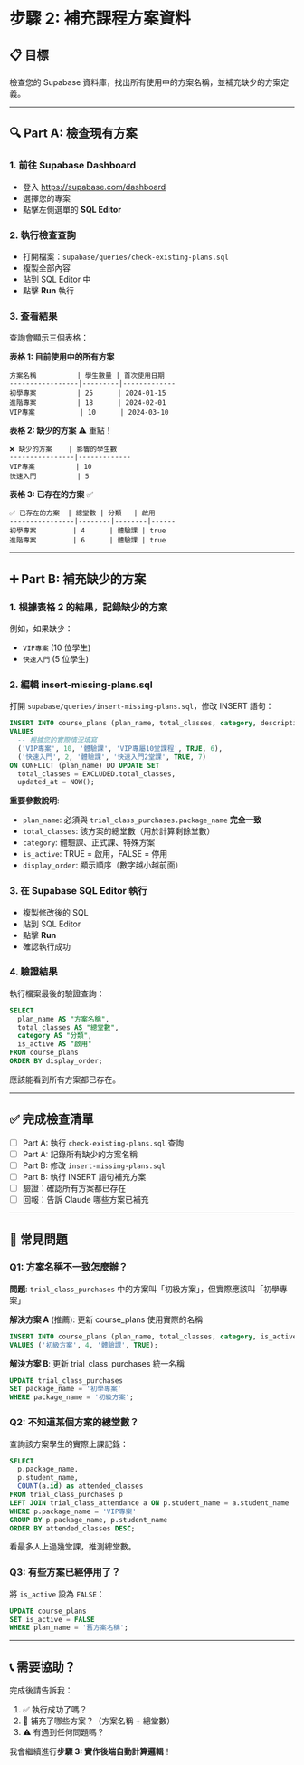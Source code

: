# 步驟 2: 補充課程方案資料

## 📋 目標
檢查您的 Supabase 資料庫，找出所有使用中的方案名稱，並補充缺少的方案定義。

---

## 🔍 Part A: 檢查現有方案

### 1. 前往 Supabase Dashboard
- 登入 https://supabase.com/dashboard
- 選擇您的專案
- 點擊左側選單的 **SQL Editor**

### 2. 執行檢查查詢
- 打開檔案：`supabase/queries/check-existing-plans.sql`
- 複製全部內容
- 貼到 SQL Editor 中
- 點擊 **Run** 執行

### 3. 查看結果
查詢會顯示三個表格：

**表格 1: 目前使用中的所有方案**
```
方案名稱          | 學生數量 | 首次使用日期
-----------------|---------|-------------
初學專案          | 25      | 2024-01-15
進階專案          | 18      | 2024-02-01
VIP專案           | 10      | 2024-03-10
```

**表格 2: 缺少的方案** ⚠️ 重點！
```
❌ 缺少的方案    | 影響的學生數
----------------|-------------
VIP專案          | 10
快速入門          | 5
```

**表格 3: 已存在的方案** ✅
```
✅ 已存在的方案  | 總堂數 | 分類   | 啟用
----------------|--------|--------|------
初學專案         | 4      | 體驗課 | true
進階專案         | 6      | 體驗課 | true
```

---

## ➕ Part B: 補充缺少的方案

### 1. 根據表格 2 的結果，記錄缺少的方案

例如，如果缺少：
- `VIP專案` (10 位學生)
- `快速入門` (5 位學生)

### 2. 編輯 insert-missing-plans.sql

打開 `supabase/queries/insert-missing-plans.sql`，修改 INSERT 語句：

```sql
INSERT INTO course_plans (plan_name, total_classes, category, description, is_active, display_order)
VALUES
  -- 根據您的實際情況填寫
  ('VIP專案', 10, '體驗課', 'VIP專屬10堂課程', TRUE, 6),
  ('快速入門', 2, '體驗課', '快速入門2堂課', TRUE, 7)
ON CONFLICT (plan_name) DO UPDATE SET
  total_classes = EXCLUDED.total_classes,
  updated_at = NOW();
```

**重要參數說明**:
- `plan_name`: 必須與 `trial_class_purchases.package_name` **完全一致**
- `total_classes`: 該方案的總堂數（用於計算剩餘堂數）
- `category`: 體驗課、正式課、特殊方案
- `is_active`: TRUE = 啟用，FALSE = 停用
- `display_order`: 顯示順序（數字越小越前面）

### 3. 在 Supabase SQL Editor 執行

- 複製修改後的 SQL
- 貼到 SQL Editor
- 點擊 **Run**
- 確認執行成功

### 4. 驗證結果

執行檔案最後的驗證查詢：

```sql
SELECT
  plan_name AS "方案名稱",
  total_classes AS "總堂數",
  category AS "分類",
  is_active AS "啟用"
FROM course_plans
ORDER BY display_order;
```

應該能看到所有方案都已存在。

---

## ✅ 完成檢查清單

- [ ] Part A: 執行 `check-existing-plans.sql` 查詢
- [ ] Part A: 記錄所有缺少的方案名稱
- [ ] Part B: 修改 `insert-missing-plans.sql`
- [ ] Part B: 執行 INSERT 語句補充方案
- [ ] 驗證：確認所有方案都已存在
- [ ] 回報：告訴 Claude 哪些方案已補充

---

## 🚨 常見問題

### Q1: 方案名稱不一致怎麼辦？
**問題**: `trial_class_purchases` 中的方案叫「初級方案」，但實際應該叫「初學專案」

**解決方案 A** (推薦): 更新 course_plans 使用實際的名稱
```sql
INSERT INTO course_plans (plan_name, total_classes, category, is_active)
VALUES ('初級方案', 4, '體驗課', TRUE);
```

**解決方案 B**: 更新 trial_class_purchases 統一名稱
```sql
UPDATE trial_class_purchases
SET package_name = '初學專案'
WHERE package_name = '初級方案';
```

### Q2: 不知道某個方案的總堂數？
查詢該方案學生的實際上課記錄：

```sql
SELECT
  p.package_name,
  p.student_name,
  COUNT(a.id) as attended_classes
FROM trial_class_purchases p
LEFT JOIN trial_class_attendance a ON p.student_name = a.student_name
WHERE p.package_name = 'VIP專案'
GROUP BY p.package_name, p.student_name
ORDER BY attended_classes DESC;
```

看最多人上過幾堂課，推測總堂數。

### Q3: 有些方案已經停用了？
將 `is_active` 設為 `FALSE`：

```sql
UPDATE course_plans
SET is_active = FALSE
WHERE plan_name = '舊方案名稱';
```

---

## 📞 需要協助？

完成後請告訴我：
1. ✅ 執行成功了嗎？
2. 📝 補充了哪些方案？（方案名稱 + 總堂數）
3. ⚠️ 有遇到任何問題嗎？

我會繼續進行**步驟 3: 實作後端自動計算邏輯**！

